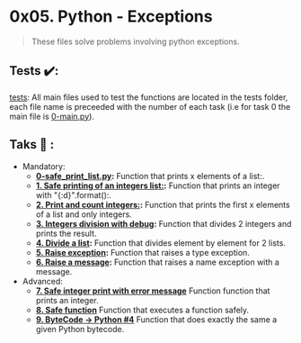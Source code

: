 # 0x05. Python - Exceptions
>These files solve problems involving python exceptions.

## Tests :heavy_check_mark::
[tests](./tests): All main files used to test the functions are located in the tests folder, each file name is preceeded with the number of each task (i.e for task 0 the main file is [0-main.py](./tests/0-main.py)).
## Taks :page_with_curl: :
* Mandatory:
  * **[0-safe_print_list.py](./0-safe_print_list.py):**
  Function that prints x elements of a list:.
  * **[1. Safe printing of an integers list:](./1-safe_print_integer.py):**
  Function that prints an integer with "{:d}".format():.
  * **[2. Print and count integers:](./2-safe_print_list_integers.py):**
  Function that prints the first x elements of a list and only integers.
  * **[3. Integers division with debug](./3-safe_print_division.py):**
  Function that divides 2 integers and prints the result.
  * **[4. Divide a list](./4-list_division.py):**
  Function that divides element by element for 2 lists.
  * **[5. Raise exception](./5-raise_exception.py):**
  Function that raises a type exception.
  * **[6. Raise a message](./6-raise_exception_msg.py):**
  Function that raises a name exception with a message.
* Advanced:
  * **[7. Safe integer print with error message](./100-safe_print_integer_err.py)**
  Function function that prints an integer.
  * **[8. Safe function](./101-safe_function.py)**
  Function that executes a function safely.
  * **[9. ByteCode -> Python #4](./102-magic_calculation.py)**
   Function that does exactly the same a given Python bytecode.
